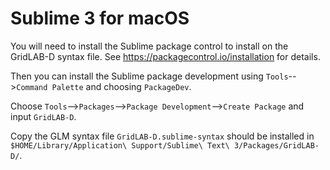 # Sublime 3 for macOS

You will need to install the Sublime package control to install on the GridLAB-D syntax file.  See https://packagecontrol.io/installation for details.

Then you can install the Sublime package development using `Tools`-->`Command Palette` and choosing `PackageDev`.

Choose `Tools`-->`Packages`-->`Package Development`-->`Create Package` and input `GridLAB-D`.

Copy the GLM syntax file `GridLAB-D.sublime-syntax` should be installed in `$HOME/Library/Application\ Support/Sublime\ Text\ 3/Packages/GridLAB-D/`.

